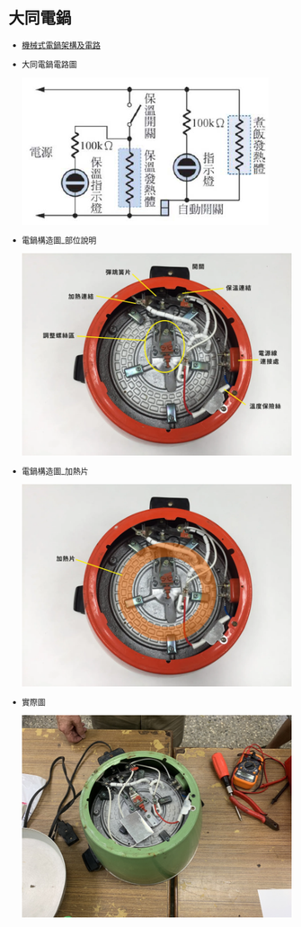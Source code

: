 # 大同電鍋

- [機械式電鍋架構及電路](./機械式電鍋架構及電路.pdf)

- 大同電鍋電路圖

  ![大同電鍋電路圖](./大同電鍋電路圖.PNG)

- 電鍋構造圖_部位說明

  ![電鍋構造圖_部位說明](./電鍋構造圖_部位說明.webp)

- 電鍋構造圖_加熱片

  ![電鍋構造圖_加熱片](./電鍋構造圖_加熱片.webp)

- 實際圖

  ![實際圖](./實際圖.jpg)